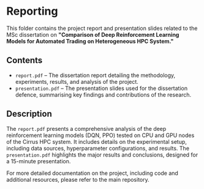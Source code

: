 # Reporting

This folder contains the project report and presentation slides related to the MSc dissertation on **"Comparison of Deep Reinforcement Learning Models for Automated Trading on Heterogeneous HPC System."**

## Contents

- `report.pdf` – The dissertation report detailing the methodology, experiments, results, and analysis of the project.
- `presentation.pdf` – The presentation slides used for the dissertation defence, summarising key findings and contributions of the research.

## Description

The `report.pdf` presents a comprehensive analysis of the deep reinforcement learning models (DQN, PPO) tested on CPU and GPU nodes of the Cirrus HPC system. It includes details on the experimental setup, including data sources, hyperparameter configurations, and results. The `presentation.pdf` highlights the major results and conclusions, designed for a 15-minute presentation.

For more detailed documentation on the project, including code and additional resources, please refer to the main repository.
